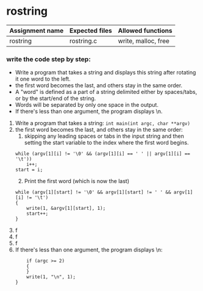 # rostring

| Assignment name | Expected files | Allowed functions |
| --------------- | -------------  | ----------------- |
| rostring        | rostring.c     | write, malloc, free             |

### write the code step by step:
* Write a program that takes a string and displays this string after rotating it one word to the left.
* the first word becomes the last, and others stay in the same order.
* A "word" is defined as a part of a string delimited either by spaces/tabs, or by the start/end of the string.
* Words will be separated by only one space in the output.
* If there's less than one argument, the program displays \n.

1. Write a program that takes a string: ``` int	main(int argc, char **argv) ```
2. the first word becomes the last, and others stay in the same order:
	1. skipping any leading spaces or tabs in the input string and then setting the start variable to the index where the first word begins.
	```
 	while (argv[1][i] != '\0' && (argv[1][i] == ' ' || argv[1][i] == '\t'))
		i++;
	start = i;
 	```
   	2.  Print the first word (which is now the last)
	```
 	while (argv[1][start] != '\0' && argv[1][start] != ' ' && argv[1][i] != '\t')
	{
		write(1, &argv[1][start], 1);
		start++;
	}
 	```
3. f
4. f
5. f
6. If there's less than one argument, the program displays \n:
	```
		if (argc >= 2)
		{
		}
  		write(1, "\n", 1);
	}
	```
